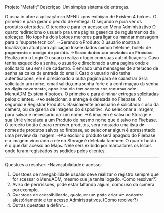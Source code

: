 Projeto "Metafit"
Descriçao: 
Um simples sistema de entregas.

O usuario abre a aplicação no MENU apos exibiçao de 
Existem 4 botoes.
O primeiro e para gerar o pedido de entrega.
O segundo e para ver os produtos ofertados.
O terceiro e para ter acesso ao Menu Administrativo
O quarto redireciona o usuario pra uma página generica de regulamentos da aplcaçao.
No topo ha dois botoes menores para ligar ou mandar mensagem para o "suporte tecnico". 
--Gerando o Produto:
O usuario mostra a localização atual para aplicaçao
Insere dados comoo telefone, boleto de pagamento e codigo de pedido. 
->Esses dados sao enviados ao Firebase
--Realizando o Login
O usuario realiza o login com suas autentificaçoes.
Caso tenha esquecido a senha, o usuario e direcionado a uma pagina onde e solicitado seu email de cadastro. 
E enviado uma mensagem de alteracao de senha na caixa de entrada do email.
Caso o usuario não tenha autenticaçoes, ele é direcionado a outra pagina para se cadastrar
Sera solicitado um nome, email valido,uma senha forte e a confirmaçao da senha ao digita novamente, apos isso ele tem acesso aos recursos adm.
--MenuADM
Existem 4 botoes.
O primeiro e para eliminar entregas solicitadas pelos clientes. 
->Ao selecionar, a entrega é deletada no Firebase.
O segundo e Registrar Produtos. Basicamente ao usuario é solicitado o uso da camera, ou da galeria de imagens do dispositivo. 
Ao selecionar a imagem, para salvar é necessario dar um nome. 
->A imagem é salva no Storage e sua Url é vinculada a um Produto de mesmo nome que é salvo no Firebase.
O terceiro botão é para remover produtos, sera mostado uma lista de nomes de produtos salvos no firebase, ao selecionar algum é apresentado uma preview da imagem.
->Ao excluir o produto será apagado do Firebase e a imagem vinculado a ele no Storage é deletada tambem.
O quarto botão é o que dar acesso ao Maps.
Nele sera exibido por marcadores os locais onde foram registrados os pedidos pelos clientes.
________________________________________________________________________________________________________________________________________________________________________
Questoes a resolver:
-Navegabilidade e acesso:
1. Questoes de navegabilidade usuario deve realizar o registro sempre que for acessar o MenuADM, mesmo que ja tenha logado. (Como resolver?)
2. Aviso de permissoes, pode estar faltando algum, como uso da camera por exemplo.
3. Questoes de acessibilidade, qualquer um pode criar um cadastro aleatóriamente e ter acesso Administrativos. (Como resolver?)
4. Outras questoes a definir....
